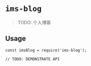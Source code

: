 # `ims-blog`

> TODO: 个人博客

## Usage

```
const imsBlog = require('ims-blog');

// TODO: DEMONSTRATE API
```
